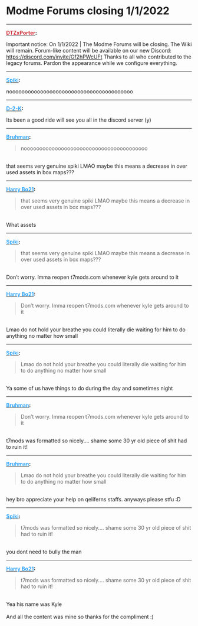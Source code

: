 # Modme Forums closing 1/1/2022


---
<strong><span style="text-decoration: underline"><span style="color:#CB2D36;">DTZxPorter</span></span>:</strong>

<p>Important notice: On 1/1/2022 | The Modme Forums will be closing. The Wiki will remain. Forum-like content will be available on our new Discord: <a href="https://discord.com/invite/Gf2hPWcUFt">https://discord.com/invite/Gf2hPWcUFt</a> Thanks to all who contributed to the legacy forums. Pardon the appearance while we configure everything.</p>

---
<strong><span style="text-decoration: underline"><span style="color:#34a7f9;">Spiki</span></span>:</strong>

<p>noooooooooooooooooooooooooooooooooooooooo</p>

---
<strong><span style="text-decoration: underline"><span style="color:#34a7f9;">D-2-K</span></span>:</strong>

<p>Its been a good ride will see you all in the discord server (y)</p>

---
<strong><span style="text-decoration: underline"><span style="color:#34a7f9;">Bruhman</span></span>:</strong>

<p><blockquote>noooooooooooooooooooooooooooooooooooooooo<br /></blockquote><br />that seems very genuine spiki LMAO maybe this means a decrease in over used assets in box maps???</p>

---
<strong><span style="text-decoration: underline"><span style="color:#34a7f9;">Harry Bo21</span></span>:</strong>

<p><blockquote>that seems very genuine spiki LMAO maybe this means a decrease in over used assets in box maps???<br /></blockquote><br />What assets</p>

---
<strong><span style="text-decoration: underline"><span style="color:#34a7f9;">Spiki</span></span>:</strong>

<p><blockquote>that seems very genuine spiki LMAO maybe this means a decrease in over used assets in box maps???<br /></blockquote><br />Don’t worry. Imma reopen t7mods.com whenever kyle gets around to it</p>

---
<strong><span style="text-decoration: underline"><span style="color:#34a7f9;">Harry Bo21</span></span>:</strong>

<p><blockquote>Don’t worry. Imma reopen t7mods.com whenever kyle gets around to it<br /></blockquote><br />Lmao do not hold your breathe you could literally die waiting for him to do anything no matter how small</p>

---
<strong><span style="text-decoration: underline"><span style="color:#34a7f9;">Spiki</span></span>:</strong>

<p><blockquote>Lmao do not hold your breathe you could literally die waiting for him to do anything no matter how small<br /></blockquote><br />Ya some of us have things to do during the day and sometimes night</p>

---
<strong><span style="text-decoration: underline"><span style="color:#34a7f9;">Bruhman</span></span>:</strong>

<p><blockquote>Don’t worry. Imma reopen t7mods.com whenever kyle gets around to it<br /></blockquote><br />t7mods was formatted so nicely.... shame some 30 yr old piece of shit had to ruin it!</p>

---
<strong><span style="text-decoration: underline"><span style="color:#34a7f9;">Bruhman</span></span>:</strong>

<p><blockquote>Lmao do not hold your breathe you could literally die waiting for him to do anything no matter how small<br /></blockquote><br /> hey bro appreciate your help on qeliferns staffs. anyways please stfu :D</p>

---
<strong><span style="text-decoration: underline"><span style="color:#34a7f9;">Spiki</span></span>:</strong>

<p><blockquote>t7mods was formatted so nicely.... shame some 30 yr old piece of shit had to ruin it!<br /></blockquote><br />you dont need to bully the man</p>

---
<strong><span style="text-decoration: underline"><span style="color:#34a7f9;">Harry Bo21</span></span>:</strong>

<p><blockquote>t7mods was formatted so nicely.... shame some 30 yr old piece of shit had to ruin it!<br /></blockquote><br />Yea his name was Kyle<br /><br />And all the content was mine so thanks for the compliment :)</p>

